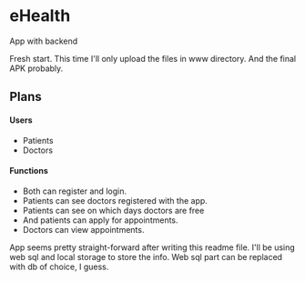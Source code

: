 # eHealth
App with backend

Fresh start.
This time I'll only upload the files in www directory.
And the final APK probably.

## Plans 

#### Users 

* Patients
* Doctors

#### Functions

* Both can register and login.
* Patients can see doctors registered with the app.
* Patients can see on which days doctors are free
* And patients can apply for appointments.
* Doctors can view appointments.

App seems pretty straight-forward after writing this readme file.
I'll be using web sql and local storage to store the info.
Web sql part can be replaced with db of choice, I guess.
